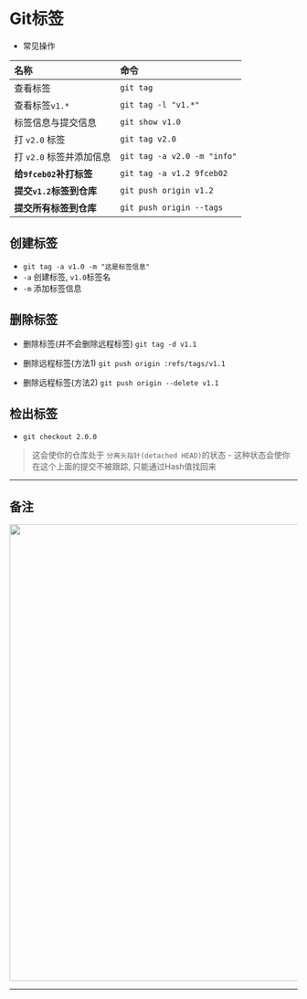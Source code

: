 # Git标签

- 常见操作

| 名称                     | 命令                        |
| :----------------------- | :-------------------------- |
| 查看标签                 | `git tag`                   |
| 查看标签`v1.*`           | `git tag -l "v1.*"`         |
| 标签信息与提交信息       | `git show v1.0`             |
| 打 `v2.0` 标签           | `git tag v2.0`              |
| 打 `v2.0` 标签并添加信息 | `git tag -a v2.0 -m "info"` |
| **给`9fceb02`补打标签**  | `git tag -a v1.2 9fceb02`   |
| **提交`v1.2`标签到仓库** | `git push origin v1.2`      |
| **提交所有标签到仓库**   | `git push origin --tags`    |

## 创建标签

- `git tag -a v1.0 -m "这是标签信息"`
- `-a` 创建标签, `v1.0`标签名
- `-m` 添加标签信息

## 删除标签

- 删除标签(并不会删除远程标签)
`git tag -d v1.1`

- 删除远程标签(方法1)
`git push origin :refs/tags/v1.1`

- 删除远程标签(方法2)
`git push origin --delete v1.1`

## 检出标签

- `git checkout 2.0.0`

> 这会使你的仓库处于 `分离头指针(detached HEAD)`的状态 - 这种状态会使你在这个上面的提交不被跟踪, 只能通过Hash值找回来

---

## 备注

<div align=center><a href="https://gitee.com/iotxiaohu/blog">
    <img width="800" src="https://gitee.com/iotxiaohu/image/raw/master/gitee_vx/gitee_vx.png"/>
</a></div>

---
